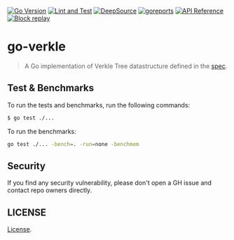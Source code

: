 [![Go Version](https://img.shields.io/badge/go-v1.19-green.svg)](https://golang.org/dl/)
[![Lint and Test](https://github.com/gballet/go-verkle/actions/workflows/go.yml/badge.svg)](https://github.com/gballet/go-verkle/actions/workflows/go.yml)
[![DeepSource](https://deepsource.io/gh/gballet/go-verkle.svg/?label=active+issues&show_trend=true&token=OjuF5Q2HbKzpWY8LgWuffNZp)](https://deepsource.io/gh/gballet/go-verkle/?ref=repository-badge)
[![goreports](https://goreportcard.com/badge/github.com/gballet/go-verkle)](https://goreportcard.com/report/github.com/gballet/go-verkle)
[![API Reference](https://camo.githubusercontent.com/915b7be44ada53c290eb157634330494ebe3e30a/68747470733a2f2f676f646f632e6f72672f6769746875622e636f6d2f676f6c616e672f6764646f3f7374617475732e737667)](https://pkg.go.dev/github.com/gballet/go-verkle)
[![Block replay](https://github.com/gballet/go-verkle/actions/workflows/block_replay.yml/badge.svg)](https://github.com/gballet/go-verkle/actions/workflows/block_replay.yml)


# go-verkle

> A Go implementation of Verkle Tree datastructure defined in the [spec](https://github.com/crate-crypto/verkle-trie-ref/tree/master/verkle). 


## Test & Benchmarks

To run the tests and benchmarks, run the following commands:
```bash
$ go test ./...
```

To run the benchmarks:
```bash
go test ./... -bench=. -run=none -benchmem
```

## Security

If you find any security vulnerability, please don't open a GH issue and contact repo owners directly.


## LICENSE

[License](LICENSE).
